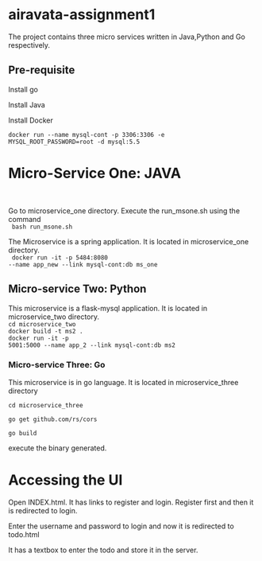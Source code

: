 # airavata-assignment1
The project contains three micro services written in Java,Python and Go respectively.
<h2>Pre-requisite</h2>

Install go

Install Java

Install Docker

<code>docker run --name mysql-cont -p 3306:3306 -e MYSQL_ROOT_PASSWORD=root -d mysql:5.5</code>

<h1> Micro-Service One: JAVA </h1>
<br/>
<p> Go to microservice_one directory. Execute the run_msone.sh using the command <br/>
 <code> bash run_msone.sh</code>

The Microservice is a spring application. It is located in microservice_one directory.
<br/>
<code> docker run -it -p 5484:8080 --name app_new --link mysql-cont:db ms_one </code>

<h2>Micro-service Two: Python</h2>

This microservice is a flask-mysql application. It is located in microservice_two directory.<br/>
<code>cd microservice_two</code><br/>
<code>docker build -t ms2 . </code><br/>
<code>docker run -it -p 5001:5000 --name app_2 --link mysql-cont:db ms2</code>

<h3>Micro-service Three: Go </h3>

This microservice is in go language. It is located in microservice_three directory

 <code>cd microservice_three</code>
 
 <code>go get github.com/rs/cors</code>

<code>go build</code>

execute the binary generated. <br/>


<h1>Accessing the UI</h1>

Open INDEX.html. It has links to register and login. Register first and then it is redirected to login.

Enter the username and password to login and now it is redirected to todo.html

It has a textbox to enter the todo and store it in the server.

